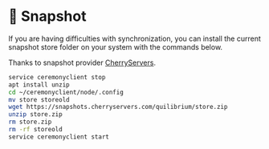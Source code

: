 # 📸 Snapshot

If you are having difficulties with synchronization, you can install the current snapshot store folder on your system with the commands below.

Thanks to snapshot provider [CherryServers](https://www.cherryservers.com/?affiliate=676XHODW).

```bash
service ceremonyclient stop
apt install unzip
cd ~/ceremonyclient/node/.config
mv store storeold
wget https://snapshots.cherryservers.com/quilibrium/store.zip
unzip store.zip
rm store.zip
rm -rf storeold
service ceremonyclient start
```

